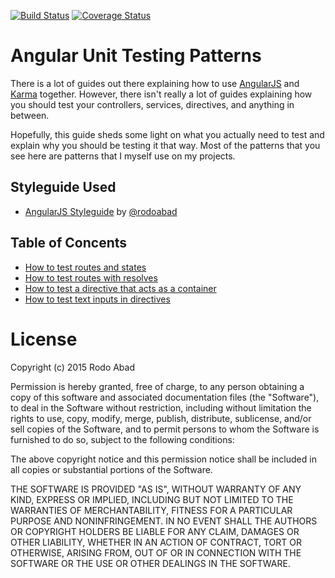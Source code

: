 [![Build Status](https://travis-ci.org/rodoabad/angularjs-unit-testing-patterns.svg?branch=master)](https://travis-ci.org/rodoabad/angularjs-unit-testing-patterns) [![Coverage Status](https://coveralls.io/repos/rodoabad/angularjs-unit-testing-patterns/badge.svg?branch=master&service=github)](https://coveralls.io/github/rodoabad/angularjs-unit-testing-patterns?branch=master)

# Angular Unit Testing Patterns

There is a lot of guides out there explaining how to use [AngularJS](https://github.com/angular/angular) and [Karma](https://github.com/karma-runner/karma) together. However, there isn't really a lot of guides explaining how you should test your controllers, services, directives, and anything in between.

Hopefully, this guide sheds some light on what you actually need to test and explain why you should be testing it that way. Most of the patterns that you see here are patterns that I myself use on my projects.

## Styleguide Used

 - [AngularJS Styleguide](https://github.com/rodoabad/angularjs-styleguide) by [@rodoabad](https://github.com/rodoabad)

## Table of Concents
 
 - [How to test routes and states](https://github.com/rodoabad/angularjs-unit-testing-patterns/tree/master/example/client/src/routes/hello-world#how-to-test-routes-and-states)
 - [How to test routes with resolves](https://github.com/rodoabad/angularjs-unit-testing-patterns/tree/master/example/client/src/routes/pet-list)
 - [How to test a directive that acts as a container](https://github.com/rodoabad/angularjs-unit-testing-patterns/tree/master/example/client/src/packages/main-container)
 - [How to test text inputs in directives](https://github.com/rodoabad/angularjs-unit-testing-patterns/tree/master/example/client/src/packages/user-info)
 
# License

Copyright (c) 2015 Rodo Abad

Permission is hereby granted, free of charge, to any person obtaining a copy of this software and associated documentation files (the "Software"), to deal in the Software without restriction, including without limitation the rights to use, copy, modify, merge, publish, distribute, sublicense, and/or sell copies of the Software, and to permit persons to whom the Software is furnished to do so, subject to the following conditions:

The above copyright notice and this permission notice shall be included in all copies or substantial portions of the Software.

THE SOFTWARE IS PROVIDED "AS IS", WITHOUT WARRANTY OF ANY KIND, EXPRESS OR IMPLIED, INCLUDING BUT NOT LIMITED TO THE WARRANTIES OF MERCHANTABILITY, FITNESS FOR A PARTICULAR PURPOSE AND NONINFRINGEMENT. IN NO EVENT SHALL THE AUTHORS OR COPYRIGHT HOLDERS BE LIABLE FOR ANY CLAIM, DAMAGES OR OTHER LIABILITY, WHETHER IN AN ACTION OF CONTRACT, TORT OR OTHERWISE, ARISING FROM, OUT OF OR IN CONNECTION WITH THE SOFTWARE OR THE USE OR OTHER DEALINGS IN THE SOFTWARE.
